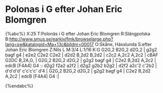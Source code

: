 # Polonas i G efter Johan Eric Blomgren

{%abc%}
X:25
T:Polonäs i G efter Johan Eric Blomgren
R:Slängpolska
B:http://www.smus.se/earkiv/fmk/browselarge.php?lang=sw&katalogid=Ma+13c&bildnr=00017
O:Skåne, Hässlunda
S:efter Johan Eric Blomgren
Z:Nils L
M:3/4
L:1/16
K:G
G2G,2 B2G,2 d2G,2 | g2g2 bagf g4 | e2e2 C2e2 C2e2 | d2d2 B,2d2 B,2d2 | c2c2 A,2c2 A,2c2 | 
cBAF G2DC B,2A,G, | G2G,2 B2G,2 d2G,2 | g2g2 bagf g4 | C2e2 B,2d2 A,2c2 | edcB [F4A4] G4 :: 
d2g2 f2a2 a2f2 | d2g2 g2b2 b2g2 | d2f2 a2c'2 c'2b2 | d'd'd'd' c'c'c'c' d'4 | 
G2G,2 B2G,2 d2G,2 | g2g2 bagf g4 | C2e2 B,2d2 A,2c2 | edcB [F4A4] G4 :|

{%endabc%}
